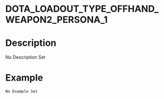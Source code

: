 # DOTA_LOADOUT_TYPE_OFFHAND_WEAPON2_PERSONA_1
# Description
No Description Set
# Example
```No Example Set```